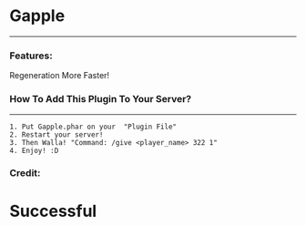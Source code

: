 # Gapple
-------------
### Features:
 Regeneration More Faster!

### How To Add This Plugin To Your Server?
--------------------------------------
```
1. Put Gapple.phar on your  "Plugin File"
2. Restart your server!
3. Then Walla! "Command: /give <player_name> 322 1"
4. Enjoy! :D

```

### Credit:


# Successful 
